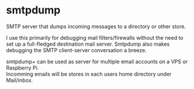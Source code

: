 # smtpdump

SMTP server that dumps incoming messages to a directory or other store.

I use this primarily for debugging mail filters/firewalls without the need to set up a full-fledged destination mail server.  Smtpdump also makes debugging the SMTP client-server conversation a breeze.

smtpdump+ can be used as server for multiple email accounts on a VPS or Raspberry Pi.  
Incomming emails will be stores in each users home directory under Mail/inbox.
